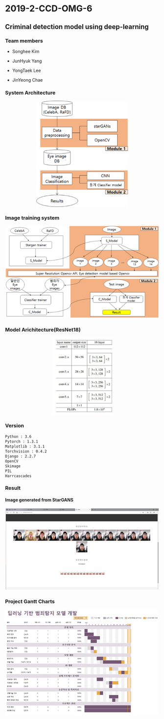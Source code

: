 # 2019-2-CCD-OMG-6
## Criminal detection model using deep-learning

### Team members
 - Songhee Kim
 
 - JunHyuk Yang
 
 - YongTaek Lee
 
 - JinYeong Chae
 
### System Architecture

<p align="center">
  <img src="./framework1.png", width="300">
</p>

### Image training system
<p align="center">
  <img src="./image_training_process.png", width="500">
</p>

### Model Arichitecture(ResNet18)
<p align="center">
  <img src="./ResNet18.png", width="200", alt="ResNet18">
</p>

### Version
```
Python : 3.6
Pytorch : 1.3.1
Matplotlib : 3.1.1
Torchvision : 0.4.2
Django : 2.2.7
OpenCV
Skimage
PIL
Harrcascades
```
### Result
#### Image generated from StarGANS
<p align="center">
  <img src="./Result.png", width="500">
</p>

### Project Gantt Charts
<p>
  <img src="./Gantt_Charts.png", width="500">
</p>

